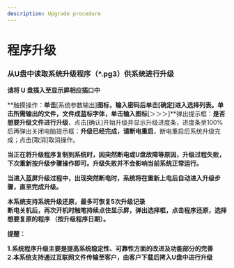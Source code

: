 ```yaml
---
description: Upgrade procedure
---
```


# 程序升级

### **从U盘中读取系统升级程序（\*.pg3）供系统进行升级**

**请将 U 盘插入至显示屏相应插口中**

**触摸操作：**单击**\[系统参数输出\]**图标，输入密码后单击\[确定\]进入选择列表。单击所需输出的文件，文件成蓝标字体，单击输入图标**\[＞＞＞\]**弹出提示框：**是否想要升级文件进行升级**，点击\[确认\]开始升级并显示升级进度条，进度条至100% 后再弹出关闭电脑提示框：**升级已经完成，请断电重启**，断电重启后系统升级完成；点击\[取消\]取消操作。

**当正在将升级程序复制到系统时，因突然断电或U盘故障等原因，升级过程失败，下次重新按升级步骤操作即可。升级失败并不会影响当前系统正常运行。**

**当进入蓝屏升级过程中，出现突然断电时，系统将在重新上电后自动进入升级步骤，直至完成升级。** 

**本系统支持系统升级还原，最多可恢复5次升级记录   
断电关机后，再次开机时触笔持续点住显示屏，弹出选择框，点击程序还原，选择想要复原的程序 （按升级程序日期）。**

**提醒：**

**1.系统程序升级主要是提高系统稳定性、可靠性方面的改进及功能部分的完善   
2.本系统支持通过互联网文件传输至客户，由客户下载后拷入U盘中进行升级**

